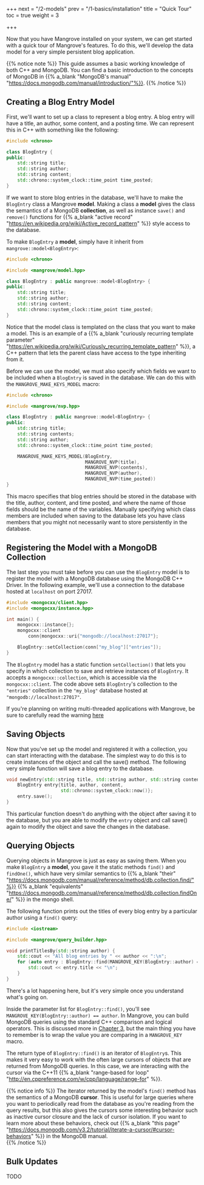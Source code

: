 +++
next = "/2-models"
prev = "/1-basics/installation"
title = "Quick Tour"
toc = true
weight = 3

+++

Now that you have Mangrove installed on your system, we can get started with a quick tour of Mangrove's features. To do this, we'll develop the data model for a very simple persistent blog application. 

{{% notice note %}}
This guide assumes a basic working knowledge of both C++ and MongoDB. You can find a basic introduction to the concepts of MongoDB in {{% a_blank "MongoDB's manual" "https://docs.mongodb.com/manual/introduction/"%}}.
{{% /notice %}}

## Creating a Blog Entry Model

First, we'll want to set up a class to represent a blog entry. A blog entry will have a title, an author, some content, and a posting time. We can represent this in C++ with something like the following:

```cpp
#include <chrono>

class BlogEntry {
public:
    std::string title;
    std::string author;
    std::string content;
    std::chrono::system_clock::time_point time_posted;
}
```

If we want to store blog entries in the database, we'll have to make the `BlogEntry` class a Mangrove **model**. Making a class a **model** gives the class the semantics of a MongoDB **collection**, as well as instance `save()` and `remove()` functions for {{% a_blank "active record" "https://en.wikipedia.org/wiki/Active_record_pattern" %}} style access to the database.

To make `BlogEntry` a **model**, simply have it inherit from `mangrove::model<BlogEntry>`:

```cpp
#include <chrono>

#include <mangrove/model.hpp>

class BlogEntry : public mangrove::model<BlogEntry> {
public:
    std::string title;
    std::string author;
    std::string content;
    std::chrono::system_clock::time_point time_posted;
}
```

Notice that the model class is templated on the class that you want to make a model. This is an example of a {{% a_blank "curiously recurring template parameter" "https://en.wikipedia.org/wiki/Curiously_recurring_template_pattern" %}}, a C++ pattern that lets the parent class have access to the type inheriting from it.

Before we can use the model, we must also specify which fields we want to be included when a `BlogEntry` is saved in the database. We can do this with the `MANGROVE_MAKE_KEYS_MODEL` macro:

```cpp
#include <chrono>

#include <mangrove/nvp.hpp>

class BlogEntry : public mangrove::model<BlogEntry> {
public:
    std::string title;
    std::string contents;
    std::string author;
    std::chrono::system_clock::time_point time_posted;

    MANGROVE_MAKE_KEYS_MODEL(BlogEntry, 
                             MANGROVE_NVP(title),
                             MANGROVE_NVP(contents),
                             MANGROVE_NVP(author),
                             MANGROVE_NVP(time_posted))
}
```

This macro specifies that blog entries should be stored in the database with the title, author, content, and time posted, and where the name of those fields should be the name of the variables. Manually specifying which class members are included when saving to the database lets you have class members that you might not necessarily want to store persistently in the database.

## Registering the Model with a MongoDB Collection

The last step you must take before you can use the `BlogEntry` model is to register the model with a MongoDB database using the MongoDB C++ Driver. In the following example, we'll use a connection to the database hosted at `localhost` on port 27017.

```cpp
#include <mongocxx/client.hpp>
#include <mongocxx/instance.hpp>

int main() {
    mongocxx::instance{};
    mongocxx::client 
        conn{mongocxx::uri{"mongodb://localhost:27017"};

    BlogEntry::setCollection(conn["my_blog"]["entries"]);
}
```

The `BlogEntry` model has a static function `setCollection()` that lets you specify in which collection to save and retrieve instances of `BlogEntry`. It accepts a `mongocxx::collection`, which is accessible via the `mongocxx::client`. The code above sets `BlogEntry`'s collection to the `"entries"` collection in the `"my_blog"` database hosted at `"mongodb://localhost:27017"`.

If you're planning on writing multi-threaded applications with Mangrove, be sure to carefully read the warning [here](/2-models/introduction/#linking-with-the-database)

## Saving Objects

Now that you've set up the model and registered it with a collection, you can start interacting with the database. The simplest way to do this is to create instances of the object and call the save() method. The following very simple function will save a blog entry to the database.

```cpp
void newEntry(std::string title, std::string author, std::string content) { 
    BlogEntry entry{title, author, content,
                    std::chrono::system_clock::now()};
    entry.save();
}
```

This particular function doesn't do anything with the object after saving it to the database, but you are able to modify the `entry` object and call save() again to modify the object and save the changes in the database.

## Querying Objects

Querying objects in Mangrove is just as easy as saving them. When you make `BlogEntry` a **model**, you gave it the static methods `find()` and `findOne()`, which have very similar semantics to {{% a_blank "their" "https://docs.mongodb.com/manual/reference/method/db.collection.find/"%}} {{% a_blank "equivalents" "https://docs.mongodb.com/manual/reference/method/db.collection.findOne/" %}} in the mongo shell. 

The following function prints out the titles of every blog entry by a particular author using a `find()` query:

```cpp
#include <iostream>

#include <mangrove/query_builder.hpp>

void printTitlesBy(std::string author) {
    std::cout << "All blog entries by " << author << ":\n";
    for (auto entry : BlogEntry::find(MANGROVE_KEY(BlogEntry::author) == author)) {
        std::cout << entry.title << "\n";
    }
}
```

There's a lot happening here, but it's very simple once you understand what's going on.

Inside the parameter list for `BlogEntry::find()`, you'll see `MANGROVE_KEY(BlogEntry::author) == author`. In Mangrove, you can build MongoDB queries using the standard C++ comparison and logical operators. This is discussed more in [Chapter 3](/3-queries), but the main thing you have to remember is to wrap the value you are comparing in a `MANGROVE_KEY` macro.

The return type of `BlogEntry::find()` is an iterator of `BlogEntry`s. This makes it very easy to work with the often large cursors of objects that are returned from MongoDB queries. In this case, we are interacting with the cursor via the C++11 {{% a_blank "range-based for loop" "http://en.cppreference.com/w/cpp/language/range-for" %}}.

{{% notice info %}}
The iterator returned by the model's `find()` method has the semantics of a MongoDB **cursor**. This is useful for large queries where you want to periodically read from the database as you're reading from the query results, but this also gives the cursors some interesting behavior such as inactive cursor closure and the lack of cursor isolation. If you want to learn more about these behaviors, check out {{% a_blank "this page" "https://docs.mongodb.com/v3.2/tutorial/iterate-a-cursor/#cursor-behaviors" %}} in the MongoDB manual.  
{{% /notice %}}

## Bulk Updates

TODO

